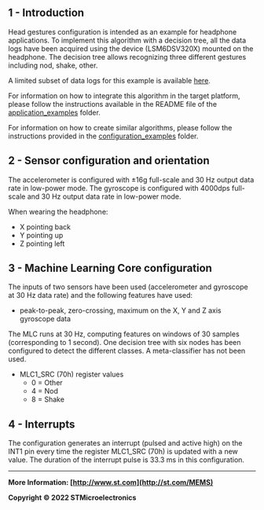 ## 1 - Introduction

Head gestures configuration is intended as an example for headphone applications.
To implement this algorithm with a decision tree, all the data logs have been acquired using the device (LSM6DSV320X) mounted on the headphone.
The decision tree allows recognizing three different gestures including nod, shake, other. 


A limited subset of data logs for this example is available [here](./datalogs/).

For information on how to integrate this algorithm in the target platform, please follow the instructions available in the README file of the [application_examples]( https://github.com/STMicroelectronics/STMems_Machine_Learning_Core/tree/master/application_examples ) folder. 

For information on how to create similar algorithms, please follow the instructions provided in the [configuration_examples]( https://github.com/STMicroelectronics/STMems_Machine_Learning_Core/tree/master/configuration_examples ) folder. 


## 2 - Sensor configuration and orientation

The accelerometer is configured with ±16g full-scale and 30 Hz output data rate in low-power mode. 
The gyroscope is configured with 4000dps full-scale and 30 Hz output data rate in low-power mode. 

When wearing the headphone:

- X pointing back
- Y pointing up 
- Z pointing left


## 3 - Machine Learning Core configuration


The inputs of two sensors have been used (accelerometer and gyroscope at 30 Hz data rate) and the following features have used: 
- peak-to-peak, zero-crossing, maximum on the X, Y and Z axis gyroscope data

The MLC runs at 30 Hz, computing features on windows of 30 samples (corresponding to 1 second).
One decision tree with six nodes has been configured to detect the different classes.
A meta-classifier has not been used.  

- MLC1_SRC (70h) register values
  - 0 = Other
  - 4 = Nod
  - 8 = Shake





## 4 - Interrupts

The configuration generates an interrupt (pulsed and active high) on the INT1 pin every time the register MLC1_SRC (70h) is updated with a new value. The duration of the interrupt pulse is 33.3 ms in this configuration.

------

**More Information: [http://www.st.com](http://st.com/MEMS)**

**Copyright © 2022 STMicroelectronics**
